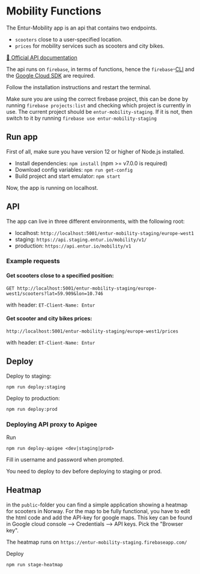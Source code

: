 # Mobility Functions

The Entur-Mobility app is an api that contains two endpoints.
* `scooters` close to a user-specified location.
* `prices` for mobility services such as scooters and city bikes.

[📒 Official API documentation](https://developer.entur.org/pages-mobility-docs-scooters)

The api runs on `firebase`, in terms of functions, hence the
`firebase`-[CLI](https://firebase.google.com/docs/cli) and the [Google Cloud SDK](https://cloud.google.com/sdk/) are required.

Follow the installation instructions and restart the terminal.

Make sure you are using the correct firebase project, this can be done by running `firebase projects:list` and checking which project is currently in use.
The current project should be `entur-mobility-staging`. If it is not, then switch to it by running `firebase use entur-mobility-staging`

## Run app

First of all, make sure you have version 12 or higher of Node.js installed.

* Install dependencies: `npm install` (npm >= v7.0.0 is required)
* Download config variables: `npm run get-config`
* Build project and start emulator: `npm start`

Now, the app is running on localhost.

## API

The app can live in three different environments, with the following root:
* localhost: `http://localhost:5001/entur-mobility-staging/europe-west1`
* staging: `https://api.staging.entur.io/mobility/v1/`
* production: `https://api.entur.io/mobility/v1`


### Example requests
#### Get scooters close to a specified position:

```
GET http://localhost:5001/entur-mobility-staging/europe-west1/scooters?lat=59.909&lon=10.746
```
with header: `ET-Client-Name: Entur`

#### Get scooter and city bikes prices:
```
http://localhost:5001/entur-mobility-staging/europe-west1/prices
```
with header: `ET-Client-Name: Entur`

## Deploy
Deploy to staging:
```
npm run deploy:staging
```

Deploy to production:
```
npm run deploy:prod
```

### Deploying API proxy to Apigee

Run

```
npm run deploy-apigee <dev|staging|prod>
```

Fill in username and password when prompted.

You need to deploy to dev before deploying to staging or prod.

## Heatmap
in the `public`-folder you can find a simple application showing a heatmap for scooters in Norway.
For the map to be fully functional, you have to edit the html code and add the API-key for google maps.
This key can be found in Google cloud console --> Credentials --> API keys. Pick the "Browser key".

The heatmap runs on `https://entur-mobility-staging.firebaseapp.com/`

Deploy
```
npm run stage-heatmap
```

